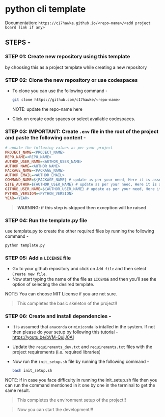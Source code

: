 # python cli template

Documentation: `https://c17hawke.github.io/<repo-name>/<add project board link if any>`

## STEPS - 

### STEP 01: Create new repository using this template 

by choosing this as a project template while creating a new repository

### STEP 02: Clone the new repository or use codespaces

- To clone you can use the following command - 
    ```bash
    git clone https://github.com/c17hawke/<repo-name>
    ```
    NOTE: update the repo-name here

- Click on create code spaces or select available codespaces.

### STEP 03: IMPORTANT: Create `.env` file in the root of the project and paste the following content - 

```ini
# update the following values as per your project
PROJECT_NAME=<PROJECT_NAME>
REPO_NAME=<REPO_NAME>
AUTHOR_USER_NAME=<AUTHOR_USER_NAME>
AUTHOR_NAME=<AUTHOR_NAME>
PACKAGE_NAME=<PACKAGE_NAME>
AUTHOR_EMAIL=<AUTHOR_EMAIL>
COMMAND_NAME=${PACKAGE_NAME} # update as per your need, Here it is assumed that command name is package name
SITE_AUTHOR=${AUTHOR_USER_NAME} # update as per your need, Here it is assumed that site author is author user name
GITHUB_USER_NAME=${AUTHOR_USER_NAME} # update as per your need, Here it is assumed that github user name is author user name
PYTHON_VERSION=<PYTHON_VERSION>  
YEAR=<YEAR>
```

> **WARNING: if this step is skipped then exception will be raised**


### STEP 04: Run the template.py file

use template.py to create the other required files by running the following command - 

```bash 
python template.py
```

### STEP 05: Add a `LICENSE` file

- Go to your github repository and click on `Add file` and then select `Create new file`.
- Now start typing the name of the file as `LICENSE` and then you'll see the option of selecting the desired template. 

NOTE: You can choose MIT License if you are not sure.

> This completes the basic skeleton of the project!!

### STEP 06: Create and install dependencies - 

- It is assumed that `anaconda` or `miniconda` is intalled in the system. If not then please do your setup by following this tutorial - https://youtu.be/bVM-QujJ0AI

- Update the `requirements_dev.txt` and `requirements.txt` files with the project requirements (i.e. required libraries)
- Now run the `init_setup.sh` file by running the following command - 
    ```bash
    bash init_setup.sh   
    ```
NOTE: if in case you face difficulty in running the init_setup.sh file then you can run the command mentioned in it one by one in the terminal to get the same result.

> This completes the environment setup of the project!!

> Now you can start the development!!!